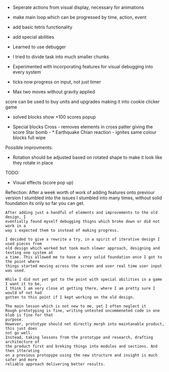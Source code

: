 * Seperate actions from visual display, necessary for animations
* make main loop which can be progressed by time, action, event
* add basic tetris functionality
* add special abilities

* Learned to use debugger
* I tried to divide task into much smaller chunks
* Experimented with incorporating features for visual debugging into every system
* ticks now progress on input, not just timer
* Max two moves without gravity applied 

score can be used to buy units and upgrades
making it into cookie clicker game

* solved blocks show +100 scores popup

* Special blocks
Cross - removes elements in cross patter giving the score
Star bomb - *
Earthquake 
Chian reaction - ignites same colour blocks
full wipe

Possible improvments:
 * Rotation should be adjusted based on rotated shape to make it look like they rotate in place

 TODO:
 * Visual effects (score pop up)

Reflection: 
    After a week worth of work of adding features onto previour version I stumbled into
    the issues I stumbled into many times, without solid foundation its only so far you
    can get.
    
    After adding just a handful of elements and improvements to the old design, I
    eventially found myself debugging thigns which broke down or did not work in a 
    way i expected them to instead of making progress.

    I decided to give a rewrite a try, in a spirit of iterative design I used pieces from
    old design which worked but took much slower approach, designing and testing one system at
    a time. This allowed me to have a very solid foundation once I got to the point where
    things started moving across the screen and user real time user input was used.

    While I did not yet got to the point with special abilities in a game I want it to be, 
    I think I am very close at getting there, where I am pretty sure I would of not had
    gotten to this point if I kept working on the old design.

    The main lesson which is not new to me, yet I often neglect it
    Rough prototyping is fine, writing untested uncommeneted code in one blob is fine for that 
    purpose.
    However, prototype should not directly morph into maintanable product, this just does
    not go well. 
    Instead, taking lessons from the prototype and research, drafting architecture of
    the product first and breking things into modules and sections. And then itterating
    on a previous protopype using the new structure and insight is much safer and more
    reliable approach delivering better results.
